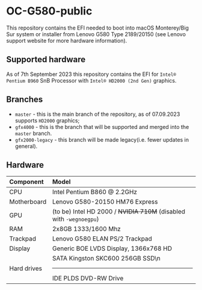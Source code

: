 # OC-G580-public
This repository contains the EFI needed to boot into macOS Monterey/Big Sur system or installer from Lenovo G580 Type 2189/20150 (see Lenovo support website for more hardware information).

## Supported hardware
As of 7th September 2023 this repository contains the EFI for `Intel® Pentium B960` SnB Processor with `Intel® HD2000 (2nd Gen)` graphics.

## Branches
- `master` - this is the main branch of the repository, as of 07.09.2023 supports `HD2000` graphics;
- `gfx4000` - this is the branch that will be supported and merged into the `master` branch.
- `gfx2000-legacy` - this branch will be made legacy(i.e. fewer updates in general).

## Hardware
| Component | Model |
| :---------- | :------ | 
|CPU       |Intel Pentium B860 @ 2.2GHz|
|Motherboard | Lenovo G580-20150 HM76 Express|
|GPU         | (to be) Intel HD 2000 / ~~NVIDIA 710M~~ (disabled with `-wegnoegpu`) |
|RAM         | 2x8GB 1333/1600 Mhz |
|Trackpad    | Lenovo G580 ELAN PS/2 Trackpad |
|Display| Generic BOE LVDS Display, 1366x768 HD |
|Hard drives| SATA Kingston SKC600 256GB SSD\n<hr>IDE PLDS DVD-RW Drive|


